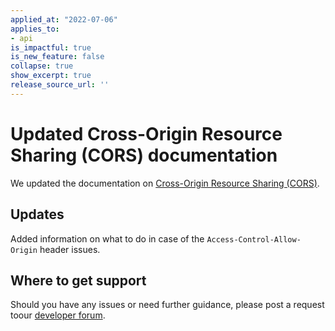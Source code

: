 ```yaml
---
applied_at: "2022-07-06"
applies_to: 
- api
is_impactful: true
is_new_feature: false
collapse: true
show_excerpt: true
release_source_url: ''
---
```

# Updated Cross-Origin Resource Sharing (CORS) documentation

We updated the documentation on [Cross-Origin Resource Sharing 
(CORS)][1].

## Updates

Added information on what to do in case of the `Access-Control-Allow-Origin` header issues.

## Where to get support

Should you have any issues or need further guidance, please post a request toour [developer forum][2].

[1]: g://security/cors.md
[2]: https://support.box.com/hc/en-us/community/topics/360001932973-Platform-and-Developer-Forum
